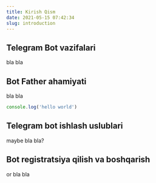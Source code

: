 ```yaml
---
title: Kirish Qism
date: 2021-05-15 07:42:34
slug: introduction
---
```


## Telegram Bot vazifalari

bla bla

## Bot Father ahamiyati

bla bla

```javascript
console.log('hello world')
```
## Telegram bot ishlash uslublari

maybe bla bla?

## Bot registratsiya qilish va boshqarish

or bla bla